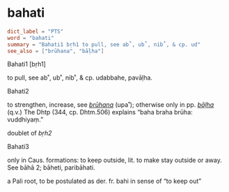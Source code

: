 # bahati

``` toml
dict_label = "PTS"
word = "bahati"
summary = "Bahati1 bṛh1 to pull, see ab˚, ub˚, nib˚, & cp. ud"
see_also = ["brūhana", "bāḷha"]
```

Bahati1 [bṛh1]

to pull, see ab˚, ub˚, nib˚, & cp. udabbahe, pavāḷha.

Bahati2

 to strengthen, increase, see *[brūhana](brūhana.md)* (upa˚); otherwise only in pp. *[bāḷha](bāḷha.md)* (q.v.) The Dhtp (344, cp. Dhtm.506) explains “baha braha brūha: vuddhiyaṃ.”

doublet of *bṛh2*

Bahati3

only in Caus. formations: to keep outside, lit. to make stay outside or away. See bāhā 2; bāheti, paribāhati.

a Pali root, to be postulated as der. fr. bahi in sense of “to keep out”

